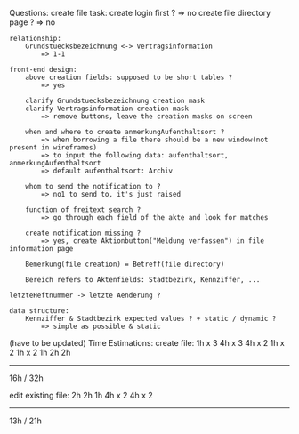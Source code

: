 Questions:
create file task:
create login first ?
=> no
create file directory page ?
=> no

    relationship:
        Grundstuecksbezeichnung <-> Vertragsinformation
            => 1-1

    front-end design:
        above creation fields: supposed to be short tables ?
            => yes

        clarify Grundstuecksbezeichnung creation mask
        clarify Vertragsinformation creation mask
            => remove buttons, leave the creation masks on screen

        when and where to create anmerkungAufenthaltsort ?
            => when borrowing a file there should be a new window(not present in wireframes)
            => to input the following data: aufenthaltsort, anmerkungAufenthaltsort
            => default aufenthaltsort: Archiv

        whom to send the notification to ?
            => no1 to send to, it's just raised

        function of freitext search ?
            => go through each field of the akte and look for matches

        create notification missing ?
            => yes, create Aktionbutton("Meldung verfassen") in file information page

        Bemerkung(file creation) = Betreff(file directory)

        Bereich refers to Aktenfields: Stadtbezirk, Kennziffer, ...

	letzteHeftnummer -> letzte Aenderung ?

    data structure:
        Kennziffer & Stadtbezirk expected values ? + static / dynamic ?
            => simple as possible & static

	

(have to be updated)
Time Estimations:
create file:
1h x 3
4h x 3
4h x 2
1h x 2
1h x 2
1h
2h
2h

---

16h / 32h

edit existing file:
2h
2h
1h
4h x 2
4h x 2

---

13h / 21h
